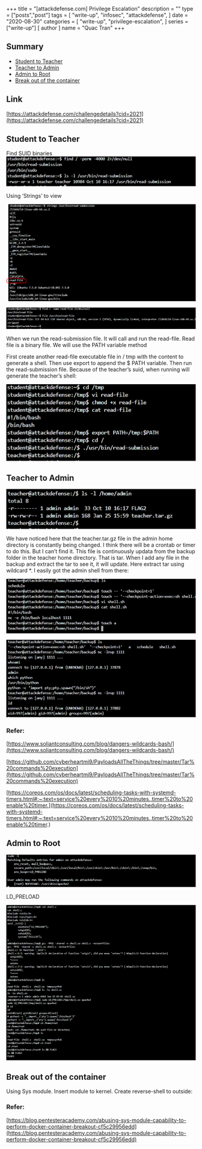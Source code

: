 +++
title = "[attackdefense.com] Privilege Escalation"
description = ""
type = ["posts","post"]
tags = [
    "write-up",
    "infosec",
    "attackdefense",
]
date = "2020-08-30"
categories = [
    "write-up",
    "privilege-escalation",
]
series = ["write-up"]
[ author ]
  name = "Quac Tran"
+++
## Summary
* [Student to Teacher](#student-to-teacher)
* [Teacher to Admin](#teacher-to-admin)
* [Admin to Root](#admin-to-root)
* [Break out of the container](#break-out-of-the-container)
## Link
[https://attackdefense.com/challengedetails?cid=2021](https://attackdefense.com/challengedetails?cid=2021)
## Student to Teacher
Find SUID binaries
![image](https://raw.githubusercontent.com/tranquac/Blog_Image/master/Attackdefense.com-Privilege%20Escalation/1.png)

Using ‘Strings’ to view

![image](https://raw.githubusercontent.com/tranquac/Blog_Image/master/Attackdefense.com-Privilege%20Escalation/2.png)

![image](https://raw.githubusercontent.com/tranquac/Blog_Image/master/Attackdefense.com-Privilege%20Escalation/3.png)

When we run the read-submission file. It will call and run the read-file. Read file is a binary file. We will use the PATH variable method

First create another read-file executable file in / tmp with the content to generate a shell. Then use export to append the $ PATH variable. Then run the read-submission file. Because of the teacher’s suid, when running will generate the teacher’s shell:

![image](https://raw.githubusercontent.com/tranquac/Blog_Image/master/Attackdefense.com-Privilege%20Escalation/4.png)

## Teacher to Admin

![image](https://raw.githubusercontent.com/tranquac/Blog_Image/master/Attackdefense.com-Privilege%20Escalation/5.png)

We have noticed here that the teacher.tar.gz file in the admin home directory is constantly being changed. I think there will be a crontab or timer to do this. But I can’t find it. This file is continuously updata from the backup folder in the teacher home directory. That is tar. When I add any file in the backup and extract the tar to see it, it will update. Here extract tar using wildcard *. I easily got the admin shell from there:

![image](https://raw.githubusercontent.com/tranquac/Blog_Image/master/Attackdefense.com-Privilege%20Escalation/6.png)

![image](https://raw.githubusercontent.com/tranquac/Blog_Image/master/Attackdefense.com-Privilege%20Escalation/7.png)

### Refer:
[https://www.soliantconsulting.com/blog/dangers-wildcards-bash/](https://www.soliantconsulting.com/blog/dangers-wildcards-bash/)

[https://github.com/cyberheartmi9/PayloadsAllTheThings/tree/master/Tar%20commands%20execution](https://github.com/cyberheartmi9/PayloadsAllTheThings/tree/master/Tar%20commands%20execution)

[https://coreos.com/os/docs/latest/scheduling-tasks-with-systemd-timers.html#:~:text=service%20every%2010%20minutes.,timer%20to%20enable%20timer.](https://coreos.com/os/docs/latest/scheduling-tasks-with-systemd-timers.html#:~:text=service%20every%2010%20minutes.,timer%20to%20enable%20timer.)

## Admin to Root
![image](https://raw.githubusercontent.com/tranquac/Blog_Image/master/Attackdefense.com-Privilege%20Escalation/8.png)

LD_PRELOAD

![image](https://raw.githubusercontent.com/tranquac/Blog_Image/master/Attackdefense.com-Privilege%20Escalation/9.png)

## Break out of the container
Using Sys module. Insert module to kernel. Create reverse-shell to outside:
### Refer:
[https://blog.pentesteracademy.com/abusing-sys-module-capability-to-perform-docker-container-breakout-cf5c29956edd](https://blog.pentesteracademy.com/abusing-sys-module-capability-to-perform-docker-container-breakout-cf5c29956edd)